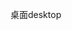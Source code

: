 <span data-ttu-id="71612-101">桌面</span><span class="sxs-lookup"><span data-stu-id="71612-101">desktop</span></span>